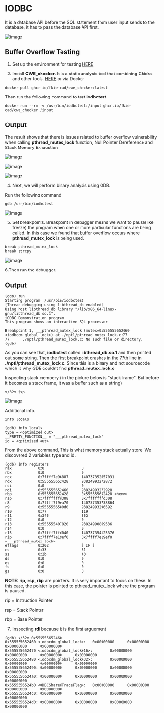 <h1>IODBC</h1>

It is a database API before the SQL statement from user input sends to the database, it has to pass the database API first. 

![image](https://github.com/user-attachments/assets/83b01071-8429-474d-a68a-bbdb61e2e1f3)


**Buffer Overflow Testing**
---

1. Set up the environment for testing [HERE](https://github.com/yamerooo123/ResearchNBugBountyEncyclopedia/blob/main/Researches/IODBC/Prep.md)

2. Install **CWE_checker**. It is a static analysis tool that combining Ghidra and other tools. [HERE](https://github.com/fkie-cad/cwe_checker) or via Docker
```
docker pull ghcr.io/fkie-cad/cwe_checker:latest
```
Then run the following command to test **iodbctest**
```
docker run --rm -v /usr/bin/iodbctest:/input ghcr.io/fkie-cad/cwe_checker /input
```

**Output**
---

The result shows that there is issues related to buffer overflow vulnerability when calling **pthread_mutex_lock** function, Null Pointer Dereference and Stack Memory Exhaustion

![image](https://github.com/user-attachments/assets/a177e661-bd07-45d0-8aa8-4e3aab4b2cb6)

![image](https://github.com/user-attachments/assets/9c63ccf8-1374-4e7e-8f6e-24d9e6bee6c2)

![image](https://github.com/user-attachments/assets/c3a37d49-45a2-4bf2-9064-de3c30bdc18a)

4. Next, we will perform binary analysis using GDB.

Run the following command
```
gdb /usr/bin/iodbctest
```
![image](https://github.com/user-attachments/assets/22d03d5f-4668-4921-b6c9-ca1d15d3d10c)

5. Set breakpoints. Breakpoint in debugger means we want to pause(like freeze) the program when one or more particular functions are being called. In this case we found that buffer overflow occurs where **pthread_mutex_lock** is being used.
```
break pthread_mutex_lock
break strcpy
```
![image](https://github.com/user-attachments/assets/56ec5e56-c86a-482a-9455-848d307a8eae)

6.Then run the debugger.

**Output**
---
```
(gdb) run
Starting program: /usr/bin/iodbctest
[Thread debugging using libthread_db enabled]
Using host libthread_db library "/lib/x86_64-linux-gnu/libthread_db.so.1".
iODBC Demonstration program
This program shows an interactive SQL processor

Breakpoint 1, ___pthread_mutex_lock (mutex=0x555555652460 <iodbcdm_global_lock>) at ./nptl/pthread_mutex_lock.c:77
77      ./nptl/pthread_mutex_lock.c: No such file or directory.
(gdb)
```

As you can see that, **iodbctest** called **libthread_db.so.1** and then printed out some string. Then the first breakpoint crashes in the 77th line in **./nptl/pthread_mutex_lock.c**. Since this is a binary and not sourcecode which is why GDB couldnt find **pthread_mutex_lock.c**

Inspecting stack memoery ( in the picture below is "stack frame". But before it becomes a stack frame, it was a buffer such as a string)
```
x/32x $sp
```
![image](https://github.com/user-attachments/assets/d6685e79-8787-4e32-9b77-6f7b69b7bfb3)

Additional info.
```
info locals
```
```
(gdb) info locals
type = <optimized out>
__PRETTY_FUNCTION__ = "___pthread_mutex_lock"
id = <optimized out>
```
From the above command, This is what memory stack actually store. We discovered 2 variables type and id.
```
(gdb) info registers
rax            0x0                 0
rbx            0x0                 0
rcx            0x7ffff7e96887      140737352657031
rdx            0x555555652428      93824993272872
rsi            0x0                 0
rdi            0x555555652460      93824993272928
rbp            0x555555652428      0x555555652428 <henv>
rsp            0x7fffffffd308      0x7fffffffd308
r8             0x7ffff7f9ea70      140737353738864
r9             0x5555556580d0      93824993296592
r10            0x77                119
r11            0x246               582
r12            0x0                 0
r13            0x555555407820      93824990869536
r14            0x0                 0
r15            0x7ffff7ffd040      140737354125376
rip            0x7ffff7e19ef0      0x7ffff7e19ef0 <___pthread_mutex_lock>
eflags         0x202               [ IF ]
cs             0x33                51
ss             0x2b                43
ds             0x0                 0
es             0x0                 0
fs             0x0                 0
gs             0x0                 0
```
**NOTE:** **rip, rsp, rbp** are pointers. It is very important to focus on these. In this case, the pointer is pointed to pthread_mutex_lock where the program is paused.

rip = Instruction Pointer

rsp = Stack Pointer

rbp = Base Pointer

7. Inspecting **rdi** because it is the first arguement
```
(gdb) x/32x 0x555555652460
0x555555652460 <iodbcdm_global_lock>:   0x00000000      0x00000000      0x00000000      0x00000000
0x555555652470 <iodbcdm_global_lock+16>:        0x00000000      0x00000000      0x00000000      0x00000000
0x555555652480 <iodbcdm_global_lock+32>:        0x00000000      0x00000000      0x00000000      0x00000000
0x555555652490: 0x00000000      0x00000000      0x00000000      0x00000000
0x5555556524a0: 0x00000000      0x00000000      0x00000000      0x00000000
0x5555556524b0 <ODBCSharedTraceFlag>:   0x00000000      0x00000000      0x00000000      0x00000000
0x5555556524c0: 0x00000000      0x00000000      0x00000000      0x00000000
0x5555556524d0: 0x00000000      0x00000000      0x00000000      0x00000000
```

